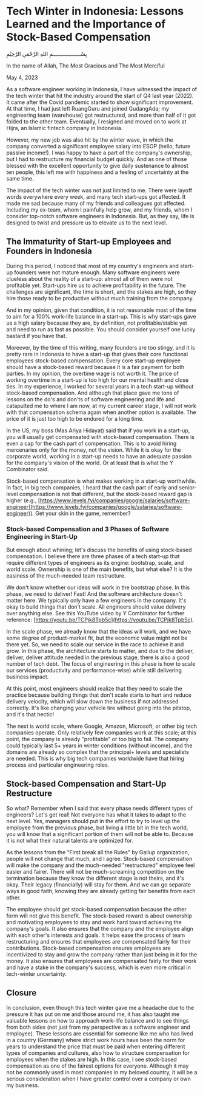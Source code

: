 # Tech Winter in Indonesia: Lessons Learned and the Importance of Stock-Based Compensation

بِسْــــــــــــــــــمِ اللهِ الرَّحْمَنِ الرَّحِيْمِ

In the name of Allah, The Most Gracious and The Most Merciful

May 4, 2023

As a software engineer working in Indonesia, I have witnessed the impact of the tech winter that hit the industry around the start of Q4 last year (2022). It came after the Covid pandemic started to show significant improvement. At that time, I had just left RuangGuru and joined GudangAda; my engineering team (warehouse) got restructured, and more than half of it got folded to the other team. Eventually, I resigned and moved on to work at Hijra, an Islamic fintech company in Indonesia.

However, my new job was also hit by the winter wave, in which the company converted a significant employee salary into ESOP (hello, future passive income!). I was happy to have a part of the company's ownership, but I had to restructure my financial budget quickly. And as one of those blessed with the excellent opportunity to give daily sustenance to almost ten people, this left me with happiness and a feeling of uncertainty at the same time.

The impact of the tech winter was not just limited to me. There were layoff words everywhere every week, and many tech start-ups got affected. It made me sad because many of my friends and colleagues got affected. Including my ex-team, whom I painfully help grow, and my friends, whom I consider top-notch software engineers in Indonesia. But, as they say, life is designed to twist and pressure us to elevate us to the next level.

## **The Immaturity of Start-up Employees and Founders in Indonesia**

During this period, I noticed that most of my country's engineers and start-up founders were not mature enough. Many software engineers were clueless about the reality of a start-up: almost all of them were not profitable yet. Start-ups hire us to achieve profitability in the future. The challenges are significant, the time is short, and the stakes are high, so they hire those ready to be productive without much training from the company.

And in my opinion, given that condition, it is not reasonable most of the time to aim for a 100% work-life balance in a start-up. This is why start-ups gave us a high salary because they are, by definition, not profitable/stable yet and need to run as fast as possible. You should consider yourself one lucky bastard if you have that.

Moreover, by the time of this writing, many founders are too stingy, and it is pretty rare in Indonesia to have a start-up that gives their core functional employees stock-based compensation. Every core start-up employee should have a stock-based reward because it is a fair payment for both parties. In my opinion, the overtime wage is not worth it. The price of working overtime in a start-up is too high for our mental health and close ties. In my experience, I worked for several years in a tech start-up without stock-based compensation. And although that place gave me tons of lessons on the do's and don'ts of software engineering and life and catapulted me to where I am now, at my current career stage, I will not work with that compensation schema again when another option is available. The price of it is just too high to be endured for a long time.

In the US, my boss (Mas Ariya Hidayat) said that if you work in a start-up, you will usually get compensated with stock-based compensation. There is even a cap for the cash part of compensation. This is to avoid hiring mercenaries only for the money, not the vision. While it is okay for the corporate world, working in a start-up needs to have an adequate passion for the company's vision of the world. Or at least that is what the Y Combinator said.

Stock-based compensation is what makes working in a start-up worthwhile. In fact, in big tech companies, I heard that the cash part of early and senior-level compensation is not that different, but the stock-based reward gap is higher (e.g., [https://www.levels.fyi/companies/google/salaries/software-engineer](https://www.levels.fyi/companies/google/salaries/software-engineer)). Get your skin in the game, remember?

### **Stock-based Compensation and 3 Phases of Software Engineering in Start-Up**

But enough about whining; let's discuss the benefits of using stock-based compensation. I believe there are three phases of a tech start-up that require different types of engineers as its engine: bootstrap, scale, and world scale. Ownership is one of the main benefits, but what else? It is the easiness of the much-needed team restructure.

We don't know whether our ideas will work in the bootstrap phase. In this phase, we need to deliver! Fast! And the software architecture doesn't matter here. We typically only have a few engineers in the company. It's okay to build things that don't scale. All engineers should value delivery over anything else. See this YouTube video by Y Combinator for further reference: [https://youtu.be/TCPjk8Tpb5c](https://youtu.be/TCPjk8Tpb5c).

In the scale phase, we already know that the ideas will work, and we have some degree of product-market fit, but the economic value might not be there yet. So, we need to scale our service in the race to achieve it and grow. In this phase, the architecture starts to matter, and due to the deliver, deliver, deliver attitude needed in the previous stage, there is also a good number of tech debt. The focus of engineering in this phase is how to scale our services (productivity and performance-wise) while still delivering business impact.

At this point, most engineers should realize that they need to scale the practice because building things that don't scale starts to hurt and reduce delivery velocity, which will slow down the business if not addressed correctly. It's like changing your vehicle tire without going into the pitstop, and it's that hectic!

The next is world scale, where Google, Amazon, Microsoft, or other big tech companies operate. Only relatively few companies work at this scale; at this point, the company is already "profitable" or too big to fail. The company could typically last 5+ years in winter conditions (without income), and the domains are already so complex that the principal+ levels and specialists are needed. This is why big tech companies worldwide have that hiring process and particular engineering roles.

## **Stock-based Compensation and Start-Up Restructure**

So what? Remember when I said that every phase needs different types of engineers? Let's get real! Not everyone has what it takes to adapt to the next level. Yes, managers should put in the effort to try to level up the employee from the previous phase, but living a little bit in the tech world, you will know that a significant portion of them will not be able to. Because it is not what their natural talents are optimized for.

As the lessons from the "First break all the Rules" by Gallup organization, people will not change that much, and I agree. Stock-based compensation will make the company and the much-needed "restructured" employee feel easier and fairer. There will not be much-screaming competition on the termination because they know the different stage is not theirs, and it's okay. Their legacy (financially) will stay for them. And we can go separate ways in good faith, knowing they are already getting fair benefits from each other.

The employee should get stock-based compensation because the other form will not give this benefit. The stock-based reward is about ownership and motivating employees to stay and work hard toward achieving the company's goals. It also ensures that the company and the employee align with each other's interests and goals. It helps ease the process of team restructuring and ensures that employees are compensated fairly for their contributions. Stock-based compensation ensures employees are incentivized to stay and grow the company rather than just being in it for the money. It also ensures that employees are compensated fairly for their work and have a stake in the company's success, which is even more critical in tech-winter uncertainty.

## Closure

In conclusion, even though this tech winter gave me a headache due to the pressure it has put on me and those around me, it has also taught me valuable lessons on how to approach work-life balance and to see things from both sides (not just from my perspective as a software engineer and employee). These lessons are essential for someone like me who has lived in a country (Germany) where strict work hours have been the norm for years to understand the price that must be paid when entering different types of companies and cultures, also how to structure compensation for employees when the stakes are high. In this case, I see stock-based compensation as one of the fairest options for everyone. Although it may not be commonly used in most companies in my beloved country, it will be a serious consideration when I have greater control over a company or own my business.
